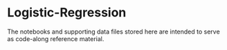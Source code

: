 # Logistic-Regression

The notebooks and supporting data files stored here are intended to serve as code-along reference material.
